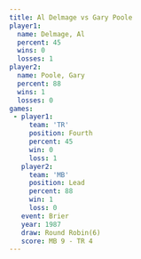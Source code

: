 ```yaml
---
title: Al Delmage vs Gary Poole
player1:           
  name: Delmage, Al
  percent: 45      
  wins: 0          
  losses: 1        
player2:           
  name: Poole, Gary
  percent: 88      
  wins: 1          
  losses: 0        
games:
 - player1:          
     team: 'TR'      
     position: Fourth
     percent: 45     
     win: 0          
     loss: 1         
   player2:        
     team: 'MB'    
     position: Lead
     percent: 88   
     win: 1        
     loss: 0       
   event: Brier        
   year: 1987          
   draw: Round Robin(6)
   score: MB 9 - TR 4  
---
```

